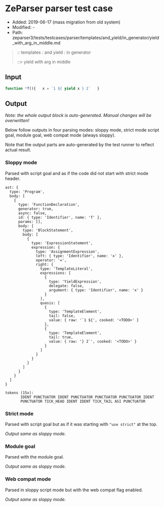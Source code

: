 # ZeParser parser test case

- Added: 2019-06-17 (mass migration from old system)
- Modified: -
- Path: zeparser3/tests/testcases/parser/templates/and_yield/in_generator/yield_with_arg_in_middle.md

> :: templates : and yield : in generator
>
> ::> yield with arg in middle

## Input

`````js
function *f(){   x = `1 ${ yield x } 2`   }
`````

## Output

_Note: the whole output block is auto-generated. Manual changes will be overwritten!_

Below follow outputs in four parsing modes: sloppy mode, strict mode script goal, module goal, web compat mode (always sloppy).

Note that the output parts are auto-generated by the test runner to reflect actual result.

### Sloppy mode

Parsed with script goal and as if the code did not start with strict mode header.

`````
ast: {
  type: 'Program',
  body: [
    {
      type: 'FunctionDeclaration',
      generator: true,
      async: false,
      id: { type: 'Identifier', name: 'f' },
      params: [],
      body: {
        type: 'BlockStatement',
        body: [
          {
            type: 'ExpressionStatement',
            expression: {
              type: 'AssignmentExpression',
              left: { type: 'Identifier', name: 'x' },
              operator: '=',
              right: {
                type: 'TemplateLiteral',
                expressions: [
                  {
                    type: 'YieldExpression',
                    delegate: false,
                    argument: { type: 'Identifier', name: 'x' }
                  }
                ],
                quasis: [
                  {
                    type: 'TemplateElement',
                    tail: false,
                    value: { raw: '`1 ${', cooked: '<TODO>' }
                  },
                  {
                    type: 'TemplateElement',
                    tail: true,
                    value: { raw: '} 2`', cooked: '<TODO>' }
                  }
                ]
              }
            }
          }
        ]
      }
    }
  ]
}

tokens (15x):
       IDENT PUNCTUATOR IDENT PUNCTUATOR PUNCTUATOR PUNCTUATOR IDENT
       PUNCTUATOR TICK_HEAD IDENT IDENT TICK_TAIL ASI PUNCTUATOR
`````

### Strict mode

Parsed with script goal but as if it was starting with `"use strict"` at the top.

_Output same as sloppy mode._

### Module goal

Parsed with the module goal.

_Output same as sloppy mode._

### Web compat mode

Parsed in sloppy script mode but with the web compat flag enabled.

_Output same as sloppy mode._
